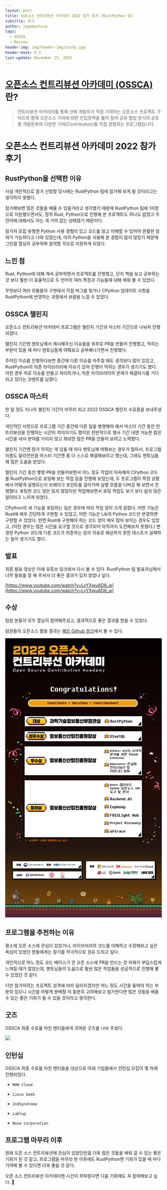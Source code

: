 ```yaml
---
layout: post
title: 오픈소스 컨트리뷰션 아카데미 2022 참가 후기 (RustPython 팀)
subtitle: 후기
author: jopemachine
tags:
  - OSSCA
  - Review
header-img: img/header-img/study.jpg
header-mask: 0.3
last-update: November 25, 2022
---
```


# [오픈소스 컨트리뷰션 아카데미 (OSSCA)](https://www.oss.kr/contribution_academy)란?

> 컨트리뷰션 아카데미를 통해 선배 개발자가 직접 기여하는 오픈소스 프로젝트 가이드와 함께 오픈소스 기여에 대한 진입장벽을 뚫어 참여·공유·협업 방식의 글로벌 개발문화와 다양한 기여(Contribution)를 직접 경험하는 프로그램입니다.

# 오픈소스 컨트리뷰션 아카데미 2022 참가 후기

<!-- ## 프로그램 참가 이유

개인적으로 오픈 소스 -->

## RustPython을 선택한 이유

사실 개인적으로 참가 신청할 당시에는 RustPython 팀에 참가해 보게 될 것이라고는 생각하지 못했다.

참가해보면 많은 것들을 배울 수 있을거라고 생각했기 때문에 RustPython 팀에 1지망으로 지원했으면서도, 정작 Rust, Python으로 진행해 본 프로젝트도 하나도 없었고 두 언어에 대해서도 아는 게 거의 없는 상태였기 때문이다.

참가자 모집 유형엔 Python 사용 경험이 있고 코드를 읽고 이해할 수 있어야 원활한 참여가 가능하다고 나와 있었는데, 아직 Python을 사용해 본 경험이 많지 않았기 때문에 그만큼 열심히 공부하며 참여할 각오로 지원하게 되었다.

## 느낀 점

Rust, Python에 대해 계속 공부하면서 프로젝트를 진행했고, 단지 책을 보고 공부하는 것 보다 훨씬 더 효율적으로 두 언어의 여러 특징과 기능들에 대해 배워 볼 수 있었다.

무엇보다 여러 모듈들의 구현에서 직접 버그를 찾거나 CPython 업데이트 사항을 RustPython에 반영하는 과정에서 보람을 느낄 수 있었다.

## OSSCA 챌린지

오픈소스 컨트리뷰션 아카데미 프로그램은 챌린지 기간과 마스터 기간으로 나눠져 진행되었다.

챌린지 기간엔 멘토님께서 제시해주신 이슈들을 위주로 PR을 만들어 진행했고, 막히는 부분이 있을 때 마다 멘토님들께 여쭤보고 공부해나가면서 진행했다.

주어진 이슈를 진행하다보면 중간에 다른 이슈를 마주칠 때도 생각보다 많이 있었고, RustPython의 의존 라이브러리에 이슈가 있어 진행이 막히는 경우가 생기기도 했다. 이런 경우 따로 이슈를 만들고 처리하거나, 의존 라이브러리의 문제가 해결되기를 기다리고 있다는 코멘트를 남겼다.

## OSSCA 마스터

한 달 정도 지나자 챌린지 기간이 마무리 되고 2022 OSSCA 챌린지 수료증을 보내주셨다.

개인적인 사정으로 프로그램 기간 중간에 다른 일을 병행해야 해서 마스터 기간 동안 컨트리뷰션을 진행하는 시간이 적어지기도 했지만 전반적으로 행사 기간 내엔 가능한 많은 시간을 내서 분야를 가리지 않고 최대한 많은 PR을 만들어 보려고 노력했다.

챌린지 기간엔 뭔가 막히는 게 있을 때 마다 멘토님께 여쭤보는 경우가 많아서, 프로그램 이름도 달라진만큼 마스터 기간엔 좀 더 스스로 해결해보려고 했는데, 그래도 멘토님들께 많은 도움을 받았다.

챌린지 기간 동안 몇몇 PR을 만들어보면서 어느 정도 작업이 익숙해져 CPython 코드를 RustPython으로 포팅해 보는 작업 등을 진행해 보았는데, 두 프로그램이 특정 상황에서 어떻게 실행되는지 브레이크 포인트를 걸어가며 실행 흐름을 디버깅 해 보면서 진행했다. 포팅한 코드 양은 많지 않았지만 작업해보면서 포팅 작업도 보기 보다 쉽지 않은 일이라고 느끼게 되었다.

CPython의 새 기능을 포팅하는 일은 경우에 따라 작업 양이 크게 갈렸다. 어떤 기능은 Rust에 매우 간단하게 구현할 수 있었고, 어떤 기능은 Lib의 Python 코드만 변경하면 구현할 수 있었다. 반면 Rust에 구현해야 하는 코드 양이 매우 많아 보이는 경우도 있었고, (이런 경우는 많은 시간을 요구할 것으로 생각되어 아직까지 도전해보지 못했다.) 변경한 Python 코드에 다른 코드가 의존하는 등의 이유로 예상하지 못한 테스트가 실패하는 일이 생기기도 했다.

## 발표

최종 발표 영상은 아래 유튜브 링크에서 다시 볼 수 있다. RustPython 팀 발표자님께서 너무 발표를 잘 해 주셔서 더 좋은 결과가 있지 않았나 싶다.

[https://www.youtube.com/watch?v=LyYXwuAD6_w](https://www.youtube.com/watch?v=LyYXwuAD6_w)

## 수상

팀원 분들이 모두 열심히 참여해주셨고, 결과적으로 좋은 결과를 받을 수 있었다.

팀원들의 오픈소스 활동 결과는 [해당 Github 링크](https://github.com/RustPython/RustPython/pulls?q=is%3Apr+is%3Aopen+label%3Azca-2022)에서 볼 수 있다.

![](/img/posts/Review/2022-11-17-OSSCA-Review/20221014164159008929b38f2acb7872840eaaa961f64f2467a1f2.png)

## 프로그램을 추천하는 이유

평소에 오픈 소스에 관심이 있었거나, 라이브러리의 코드를 이해하고 수정해보고 싶은 욕심이 있었던 분들에게는 참가를 적극적으로 권유 드리고 싶다.

개인적으로 어느 정도 코드 베이스가 큰 오픈 소스에 PR을 만드는 것 자체가 부담스럽게 느껴질 때가 많았는데, 멘토님들의 도움으로 훨씬 많은 작업들을 성공적으로 진행해 볼 수 있었던 것 같다.

다만 참가하려는 프로젝트 성격에 따라 달라지겠지만 어느 정도 시간을 들여야 하는 부분이 있으니 시간을 어떻게 분배할 지 충분히 고려해보고 참가한다면 많은 것들을 배울 수 있는 좋은 기회가 될 수 있을 것이라고 생각한다.

<!-- ## 사연 있는 코드 -->

## 굿즈

OSSCA 최종 수료를 마친 멘티들에게 귀여운 굿즈를 나눠 주셨다.

![](/img/posts/Review/2022-11-17-OSSCA-Review/IMG_3460.png)

## 인턴십

OSSCA 최종 수료를 마친 멘티들을 대상으로 아래 기업들에서 인턴십 모집이 몇 차례 진행되었다.

- `NHN Cloud`

- `Linux Geek`

- `2ndSyndrome`

- `Lablup`

- `Nine Corporation`

## 프로그램 마무리 이후

원래 오픈 소스 컨트리뷰션에 관심이 있었던만큼 더욱 많은 것들을 배워 갈 수 있는 좋은 기회가 된 것 같고, 프로그램을 마무리 한 이후에도 RustPython엔 기회가 있을 때 마다 기여해 볼 수 있다면 더욱 좋을 것 같다.

오픈 소스 컨트리뷰션 아카데미엔 시간이 허락된다면 다음 기회에도 꼭 참여해보고 싶다. 🤗
